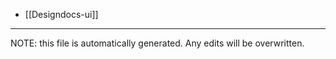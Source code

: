 * [[Designdocs-ui]]

*****
NOTE: this file is automatically generated. Any edits will be overwritten.
